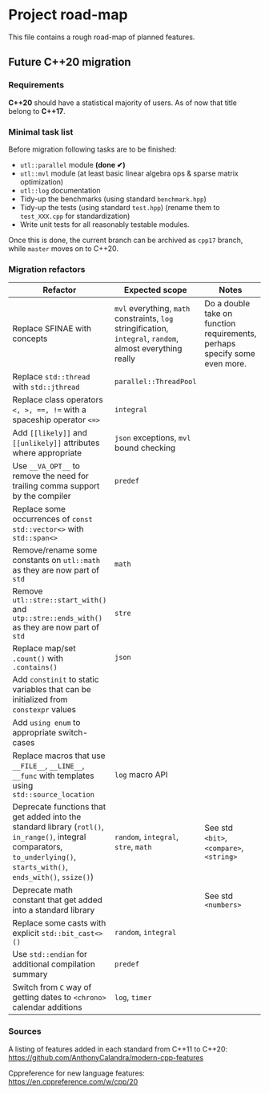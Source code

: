 # Project road-map

This file contains a rough road-map of planned features.

## Future C++20 migration

### Requirements

**C++20** should have a statistical majority of users. As of now that title belong to **C++17**.

### Minimal task list

Before migration following tasks are to be finished:
- `utl::parallel` module **(done ✔)**
- `utl::mvl` module (at least basic linear algebra ops & sparse matrix optimization)
- `utl::log` documentation
- Tidy-up the benchmarks (using standard `benchmark.hpp`)
- Tidy-up the tests (using standard `test.hpp`) (rename them to `test_XXX.cpp` for standardization)
- Write unit tests for all reasonably testable modules.

Once this is done, the current branch can be archived as `cpp17` branch, while `master` moves on to C++20.

### Migration refactors

| Refactor | Expected scope | Notes | Completion |
| - | - | - | - |
| Replace SFINAE with concepts | `mvl` everything, `math` constraints, `log` stringification, `integral`, `random`, almost everything really | Do a double take on function requirements, perhaps specify some even more. | ✘ |
| Replace `std::thread` with `std::jthread` | `parallel::ThreadPool` |  | ✘ |
| Replace class operators `<, >, ==, !=` with a spaceship operator `<=>` | `integral` |  | ✘ |
| Add `[[likely]]` and `[[unlikely]]` attributes where appropriate | `json` exceptions, `mvl` bound checking |  | ✘ |
| Use `__VA_OPT__` to remove the need for trailing comma support by the compiler | `predef` |  | ✘ |
| Replace some occurrences of `const std::vector<>` with `std::span<>` |  |  | ✘ |
| Remove/rename some constants on `utl::math` as they are now part of `std` | `math` |  | ✘ |
| Remove `utl::stre::start_with()` and `utp::stre::ends_with()` as they are now part of `std` | `stre` |  | ✘ |
| Replace map/set `.count()` with `.contains()` | `json` |  | ✘ |
| Add `constinit` to static variables that can be initialized from `constexpr` values |  |  | ✘ |
| Add `using enum` to appropriate switch-cases |  |  | ✘ |
| Replace macros that use `__FILE__`, `__LINE__`, `__func` with templates using `std::source_location` | `log` macro API | | ✘ |
| Deprecate functions that get added into the standard library (`rotl()`, `in_range()`, integral comparators, `to_underlying()`, `starts_with()`, `ends_with()`, `ssize()`) | `random`, `integral`, `stre`, `math` | See std `<bit>`, `<compare>`, `<string>` | ✘ |
| Deprecate math constant that get added into a standard library |  | See std `<numbers>` |  |
| Replace some casts with explicit `std::bit_cast<>()` | `random`, `integral` | |  |
| Use `std::endian` for additional compilation summary | `predef` | |  |
| Switch from `C` way of getting dates to `<chrono>` calendar additions | `log`, `timer` | |  |

### Sources

A listing of features added in each standard from C++11 to C++20: https://github.com/AnthonyCalandra/modern-cpp-features

Cppreference for new language features: https://en.cppreference.com/w/cpp/20
